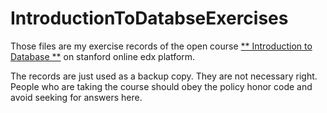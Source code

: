 # IntroductionToDatabseExercises

Those files are my exercise records of the open course [** Introduction to Database **](https://class.stanford.edu/courses/Engineering/db/2014_1/info) on stanford online edx platform. 

The records are just used as a backup copy. They are not necessary right. 
People who are taking the course should obey the policy honor code and avoid seeking for answers here. 
